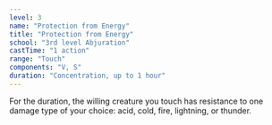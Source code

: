 ```yaml
---
level: 3
name: "Protection from Energy"
title: "Protection from Energy"
school: "3rd level Abjuration"
castTime: "1 action"
range: "Touch"
components: "V, S"
duration: "Concentration, up to 1 hour"
---
```


For the duration, the willing creature you touch has resistance to one damage type of your choice: acid, cold, fire, lightning, or thunder.
